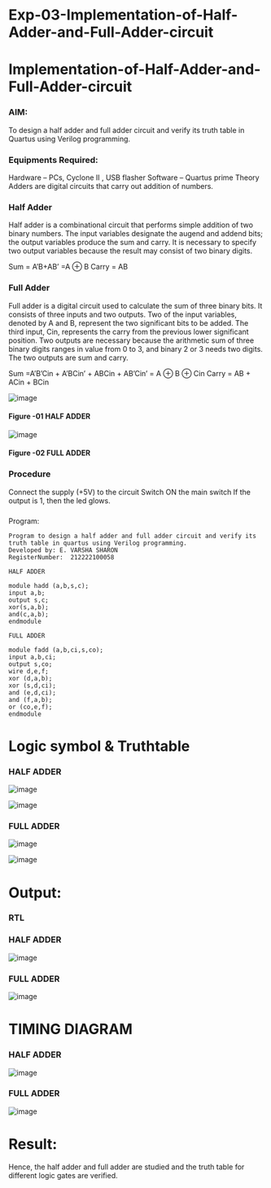 # Exp-03-Implementation-of-Half-Adder-and-Full-Adder-circuit

# Implementation-of-Half-Adder-and-Full-Adder-circuit
### AIM:
To design a half adder and full adder circuit and verify its truth table in Quartus using Verilog programming.

### Equipments Required:
Hardware – PCs, Cyclone II , USB flasher
Software – Quartus prime
Theory
Adders are digital circuits that carry out addition of numbers.

### Half Adder
Half adder is a combinational circuit that performs simple addition of two binary numbers. The input variables designate the augend and addend bits; the output variables produce the sum and carry. It is necessary to specify two output variables because the result may consist of two binary digits.

Sum = A’B+AB’ =A ⊕ B Carry = AB

### Full Adder
Full adder is a digital circuit used to calculate the sum of three binary bits. It consists of three inputs and two outputs. Two of the input variables, denoted by A and B, represent the two significant bits to be added. The third input, Cin, represents the carry from the previous lower significant position. Two outputs are necessary because the arithmetic sum of three binary digits ranges in value from 0 to 3, and binary 2 or 3 needs two digits. The two outputs are sum and carry.

Sum =A’B’Cin + A’BCin’ + ABCin + AB’Cin’ = A ⊕ B ⊕ Cin Carry = AB + ACin + BCin

 ![image](https://user-images.githubusercontent.com/36288975/163552156-a13e5a56-c638-4110-97d9-8896907c8d25.png)

#### Figure -01 HALF ADDER 


![image](https://user-images.githubusercontent.com/36288975/163552057-b3547877-6d07-45b4-b7e0-bcfebfad9e1d.png)

#### Figure -02 FULL ADDER 

### Procedure

Connect the supply (+5V) to the circuit
Switch ON the main switch
If the output is 1, then the led glows.
### 
Program:
```
Program to design a half adder and full adder circuit and verify its truth table in quartus using Verilog programming.
Developed by: E. VARSHA SHARON
RegisterNumber:  212222100058

HALF ADDER

module hadd (a,b,s,c);
input a,b;
output s,c;
xor(s,a,b);
and(c,a,b);
endmodule

FULL ADDER

module fadd (a,b,ci,s,co);
input a,b,ci;
output s,co;
wire d,e,f;
xor (d,a,b);
xor (s,d,ci);
and (e,d,ci);
and (f,a,b);
or (co,e,f);
endmodule 
```
# Logic symbol & Truthtable
### HALF ADDER

![image](https://user-images.githubusercontent.com/98278161/233407795-b486bc82-8a33-4de5-bfdf-1ce00e7d77ac.png)

![image](https://user-images.githubusercontent.com/98278161/233406400-aa4e9d48-29bd-4f5e-b6bd-054288a2b00a.png)

### FULL ADDER

![image](https://user-images.githubusercontent.com/98278161/233406669-80489602-3de5-478e-b475-e2e86dc8e600.png)

![image](https://user-images.githubusercontent.com/98278161/233406753-44f6ccc5-279f-425f-989c-d7bb1ec2dba9.png)

# Output:
### RTL

### HALF ADDER
![image](https://user-images.githubusercontent.com/98278161/233406844-fe59d360-9dc1-4fb7-8e18-5dc42c147d30.png)

### FULL ADDER
![image](https://user-images.githubusercontent.com/98278161/233406905-e28db123-32ac-4a86-9a88-6fd7142597c7.png)

# TIMING DIAGRAM

### HALF ADDER
![image](https://user-images.githubusercontent.com/98278161/233407074-e9389a28-b80c-4679-90e0-dd042a70ade8.png)

### FULL ADDER
![image](https://user-images.githubusercontent.com/98278161/233407150-0f0ee126-8953-4023-ac9f-5b6bdda773a2.png)

# Result:
Hence, the half adder and full adder are studied and the truth table for different logic gates are verified.
